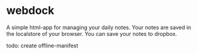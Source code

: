 webdock
=======

A simple html-app for managing your daily notes. Your notes are saved in the localstore of your browser. You can save your
notes to dropbox.

todo:
create offline-manifest
